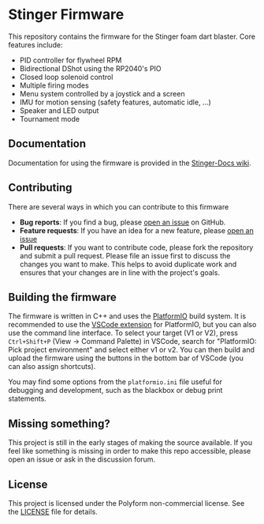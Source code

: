 # Stinger Firmware

This repository contains the firmware for the Stinger foam dart blaster. Core features include:

-   PID controller for flywheel RPM
-   Bidirectional DShot using the RP2040's PIO
-   Closed loop solenoid control
-   Multiple firing modes
-   Menu system controlled by a joystick and a screen
-   IMU for motion sensing (safety features, automatic idle, ...)
-   Speaker and LED output
-   Tournament mode

## Documentation

Documentation for using the firmware is provided in the [Stinger-Docs wiki](https://github.com/bastian2001/Stinger-Docs/wiki).

## Contributing

There are several ways in which you can contribute to this firmware

-   **Bug reports**: If you find a bug, please [open an issue](https://github.com/The-Stinger/stinger-firmware/issues/new) on GitHub.
-   **Feature requests**: If you have an idea for a new feature, please [open an issue](https://github.com/The-Stinger/stinger-firmware/issues/new)
-   **Pull requests**: If you want to contribute code, please fork the repository and submit a pull request. Please file an issue first to discuss the changes you want to make. This helps to avoid duplicate work and ensures that your changes are in line with the project's goals.

## Building the firmware

The firmware is written in C++ and uses the [PlatformIO](https://platformio.org/) build system. It is recommended to use the [VSCode extension](https://marketplace.visualstudio.com/items?itemName=platformio.platformio-ide) for PlatformIO, but you can also use the command line interface. To select your target (V1 or V2), press `Ctrl+Shift+P` (View -> Command Palette) in VSCode, search for "PlatformIO: Pick project environment" and select either v1 or v2. You can then build and upload the firmware using the buttons in the bottom bar of VSCode (you can also assign shortcuts).

You may find some options from the `platformio.ini` file useful for debugging and development, such as the blackbox or debug print statements.

## Missing something?

This project is still in the early stages of making the source available. If you feel like something is missing in order to make this repo accessible, please open an issue or ask in the discussion forum.

## License

This project is licensed under the Polyform non-commercial license. See the [LICENSE](https://github.com/The-Stinger/stinger-firmware?tab=License-1-ov-file) file for details.
